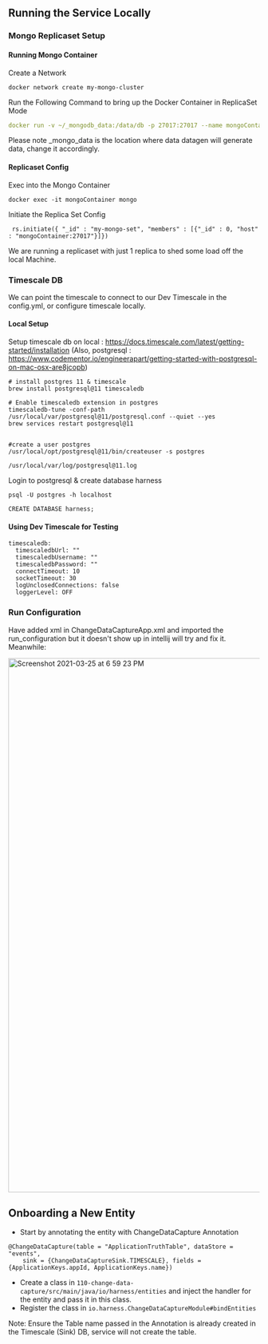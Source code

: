 
## Running the Service Locally 

### Mongo Replicaset Setup 

#### Running Mongo Container
Create a Network 
```
docker network create my-mongo-cluster
```

Run the Following Command to bring up the Docker Container in ReplicaSet Mode 
```yml
docker run -v ~/_mongodb_data:/data/db -p 27017:27017 --name mongoContainer --net my-mongo-cluster mongo:3.6 mongod --replSet my-mongo-set
```
Please note _mongo_data is the location where data datagen will generate data, change it accordingly.

#### Replicaset Config
Exec into the Mongo Container 
```
docker exec -it mongoContainer mongo
```
Initiate the Replica Set Config
```
 rs.initiate({ "_id" : "my-mongo-set", "members" : [{"_id" : 0, "host" : "mongoContainer:27017"}]})
```
We are running a replicaset with just 1 replica to shed some load off the local Machine. 

### Timescale DB 
We can point the timescale to connect to our Dev Timescale in the config.yml, or configure timescale locally.

#### Local Setup 

Setup timescale db on local : https://docs.timescale.com/latest/getting-started/installation (Also, postgresql : https://www.codementor.io/engineerapart/getting-started-with-postgresql-on-mac-osx-are8jcopb)
```
# install postgres 11 & timescale
brew install postgresql@11 timescaledb
 
# Enable timescaledb extension in postgres
timescaledb-tune -conf-path /usr/local/var/postgresql@11/postgresql.conf --quiet --yes
brew services restart postgresql@11
 
 
#create a user postgres
/usr/local/opt/postgresql@11/bin/createuser -s postgres
 
/usr/local/var/log/postgresql@11.log
```
Login to postgresql & create database harness

```
psql -U postgres -h localhost
 
CREATE DATABASE harness;
```
#### Using Dev Timescale for Testing

```
timescaledb:
  timescaledbUrl: ""
  timescaledbUsername: ""
  timescaledbPassword: ""
  connectTimeout: 10
  socketTimeout: 30
  logUnclosedConnections: false
  loggerLevel: OFF
```

### Run Configuration 
Have added xml in ChangeDataCaptureApp.xml and imported the run_configuration but it doesn't show up in intellij will try and fix it. Meanwhile: 

<img width="1071" alt="Screenshot 2021-03-25 at 6 59 23 PM" src="https://user-images.githubusercontent.com/51910650/112480613-38113b00-8d9c-11eb-9a32-cfa957151dd4.png">

## Onboarding a New Entity 
- Start by annotating the entity with ChangeDataCapture Annotation 
```
@ChangeDataCapture(table = "ApplicationTruthTable", dataStore = "events",
    sink = {ChangeDataCaptureSink.TIMESCALE}, fields = {ApplicationKeys.appId, ApplicationKeys.name})
```
- Create a class in `110-change-data-capture/src/main/java/io/harness/entities` and inject the handler for the entity and pass it in this class.
- Register the class in `io.harness.ChangeDataCaptureModule#bindEntities`

Note: Ensure the Table name passed in the Annotation is already created in the Timescale (Sink) DB, service will not create the table. 

